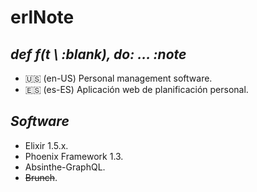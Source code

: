 # erlNote
## *def f(t \\ :blank), do: ... :note*
- :us: (en-US) Personal management software.
- :es: (es-ES) Aplicación web de planificación personal.
## *Software*
- Elixir 1.5.x.
- Phoenix Framework 1.3.
- Absinthe-GraphQL.
- <del>Brunch</del>.